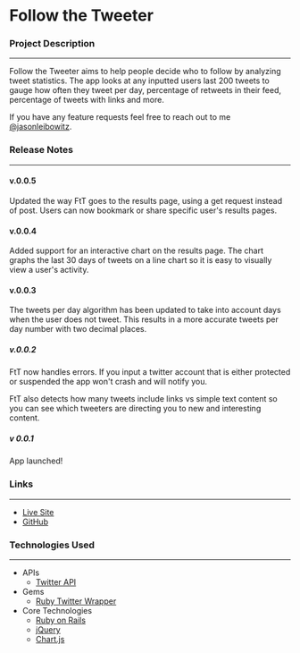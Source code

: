 # Follow the Tweeter


### Project Description
---

Follow the Tweeter aims to help people decide who to follow by analyzing tweet statistics. The app looks at any inputted users last 200 tweets to gauge how often they tweet per day, percentage of retweets in their feed, percentage of tweets with links and more. 

If you have any feature requests feel free to reach out to me [@jasonleibowitz](twitter.com/jasonleibowitz).

### Release Notes
---
#### v.0.0.5

Updated the way FtT goes to the results page, using a get request instead of post. Users can now bookmark or share specific user's results pages. 

#### v.0.0.4

Added support for an interactive chart on the results page. The chart graphs the last 30 days of tweets on a line chart so it is easy to visually view a user's activity.

#### v.0.0.3

The tweets per day algorithm has been updated to take into account days when the user does not tweet. This results in a more accurate tweets per day number with two decimal places. 

##### v.0.0.2

FtT now handles errors. If you input a twitter account that is either protected or suspended the app won't crash and will notify you. 

FtT also detects how many tweets include links vs simple text content so you can see which tweeters are directing you to new and interesting content.

##### v 0.0.1

App launched!

### Links
---

* [Live Site](followthetweeter.herokuapp.com)
* [GitHub](https://github.com/jasonleibowitz/Follow-the-Tweeter)

### Technologies Used
---

* APIs
	* [Twitter API](https://dev.twitter.com/)
* Gems
	* [Ruby Twitter Wrapper](https://github.com/sferik/twitter)
* Core Technologies
	* [Ruby on Rails](http://rubyonrails.org/)
	* [jQuery](http://jquery.com/)
	* [Chart.js](http://www.chartjs.org/)